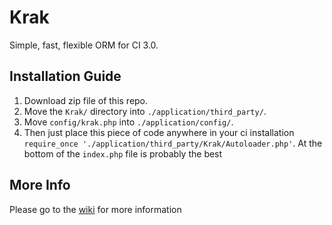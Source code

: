 Krak
====

Simple, fast, flexible ORM for CI 3.0.

## Installation Guide

1. Download zip file of this repo.
2. Move the `Krak/` directory into `./application/third_party/`.
3. Move `config/krak.php` into `./application/config/`.
4.	Then just place this piece of code anywhere in your ci installation
	`require_once './application/third_party/Krak/Autoloader.php'`. At the bottom of the `index.php` file is probably the best

## More Info

Please go to the [wiki](http://github.com/ragboyjr/Krak/wiki) for more information
